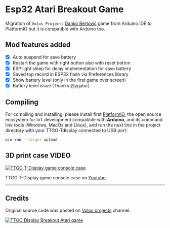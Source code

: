 # Esp32 Atari Breakout Game

Migration of `Volos Projects` [Danko Bertović](https://www.youtube.com/c/VolosProjects/featured) game from Arduino IDE to PlatformIO but it is compatible with Arduino too.

## Mod features added

- [x] Auto suspend for save battery
- [x] Restart the game with right button also with reset botton
- [x] ESP light sleep for delay implementation for save battery
- [x] Saved top record in ESP32 flash via Preferences library
- [x] Show battery level (only in the first game over screen)
- [x] Battery level issue (Thanks @ygator) 

## Compiling

For compiling and installing, please install first [PlatformIO](http://platformio.org/), the open source ecosystem for IoT development compatible with **Arduino**, and its command line tools (Windows, MacOs and Linux), and run the next line in the project directory with your TTGO-Tdisplay connected to USB port:

``` bash
pio run --target upload
```

## 3D print case VIDEO

[![TTGO T-Display game console case](https://img.youtube.com/vi/P4lxfTi-EXg/0.jpg)](https://www.youtube.com/watch?v=P4lxfTi-EXg)

TTGO T-Display game console case on [Youtube](https://www.youtube.com/watch?v=P4lxfTi-EXg)

---

## Credits

Original source code was posted on [Volos projects](https://www.youtube.com/c/VolosProjects/featured) channel.

[![TTGO Display Breakout Atari game](https://img.youtube.com/vi/N6V7ZJkhSbc/0.jpg)](https://www.youtube.com/watch?v=N6V7ZJkhSbc)

